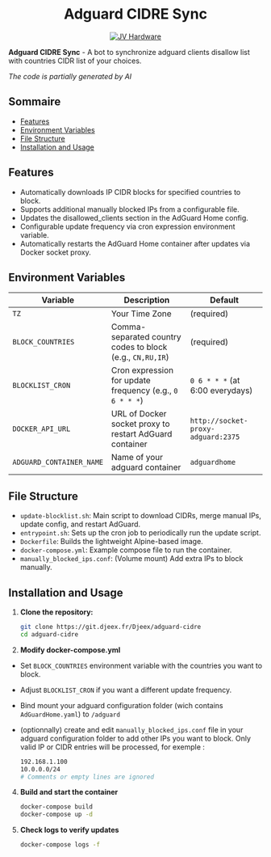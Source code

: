 <h1 align="center"> Adguard CIDRE Sync</h1>
<div align="center">
    <a href="https://discord.gg/gxffg3GA96">
        <img src="https://img.shields.io/badge/JV%20hardware-rejoindre-green?style=flat-square&logo=discord&logoColor=%23fff" alt="JV Hardware">
    </a>
</div>

**Adguard CIDRE Sync** - A bot to synchronize adguard clients disallow list with countries CIDR list of your choices.

*The code is partially generated by AI*

## Sommaire

- [Features](#features)
- [Environment Variables](#environment-variables)
- [File Structure](#file-structure)
- [Installation and Usage](#nstallation-and-usage)

## Features

- Automatically downloads IP CIDR blocks for specified countries to block.
- Supports additional manually blocked IPs from a configurable file.
- Updates the disallowed_clients section in the AdGuard Home config.
- Configurable update frequency via cron expression environment variable.
- Automatically restarts the AdGuard Home container after updates via Docker socket proxy.

## Environment Variables

| Variable            | Description                                                | Default                           |
| ------------------- | ---------------------------------------------------------- | --------------------------------- |
| `TZ`    | Your Time Zone    | (required) |
| `BLOCK_COUNTRIES`   | Comma-separated country codes to block (e.g., `CN,RU,IR`)  | (required)                        |
| `BLOCKLIST_CRON`    | Cron expression for update frequency (e.g., `0 6 * * *`) | `0 6 * * *` (at 6:00 everydays)          |
| `DOCKER_API_URL`    | URL of Docker socket proxy to restart AdGuard container    | `http://socket-proxy-adguard:2375` |
| `ADGUARD_CONTAINER_NAME`    | Name of your adguard container    | `adguardhome` |


## File Structure

- `update-blocklist.sh`: Main script to download CIDRs, merge manual IPs, update config, and restart AdGuard.
- `entrypoint.sh`: Sets up the cron job to periodically run the update script.
- `Dockerfile`: Builds the lightweight Alpine-based image.
- `docker-compose.yml`: Example compose file to run the container.
- `manually_blocked_ips.conf`: (Volume mount) Add extra IPs to block manually.

## Installation and Usage

1. **Clone the repository:**

    ```bash
    git clone https://git.djeex.fr/Djeex/adguard-cidre
    cd adguard-cidre
    ```
2. **Modify docker-compose.yml**

- Set `BLOCK_COUNTRIES` environment variable with the countries you want to block.
- Adjust `BLOCKLIST_CRON` if you want a different update frequency.
- Bind mount your adguard configuration folder (wich contains `AdGuardHome.yaml`) to `/adguard`
- (optionnally) create and edit `manually_blocked_ips.conf` file in your adguard configuration folder to add other IPs you want to block. Only valid IP or CIDR entries will be processed, for exemple :

    ```bash
    192.168.1.100
    10.0.0.0/24
    # Comments or empty lines are ignored
    ```

4. **Build and start the container**

    ```bash
    docker-compose build
    docker-compose up -d
    ```
5. **Check logs to verify updates**

   ```bash
   docker-compose logs -f
   ```

